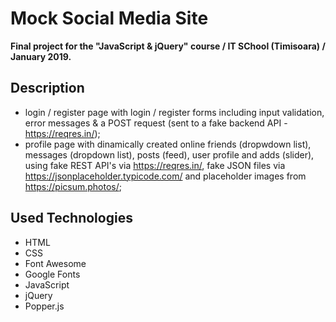 # Mock Social Media Site

**Final project for the "JavaScript & jQuery" course / IT SChool (Timisoara) /  January 2019.**

## Description

- login / register page with login / register forms including input validation, error messages & a POST request (sent to a fake backend API - <https://reqres.in/>);
- profile page with dinamically created online friends (dropwdown list), messages (dropdown list), posts (feed), user profile and adds (slider), using fake REST API's via <https://reqres.in/>, fake JSON files via <https://jsonplaceholder.typicode.com/> and placeholder images from <https://picsum.photos/>;

## Used Technologies

- HTML
- CSS
- Font Awesome
- Google Fonts
- JavaScript
- jQuery
- Popper.js
